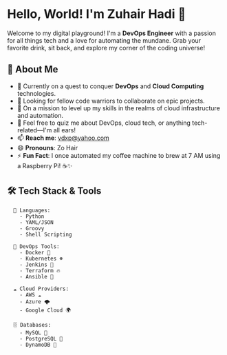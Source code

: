 # Hello, World! I'm Zuhair Hadi 👾

Welcome to my digital playground! I'm a **DevOps Engineer** with a passion for all things tech and a love for automating the mundane. Grab your favorite drink, sit back, and explore my corner of the coding universe!

## 🚀 About Me

- 🌱 Currently on a quest to conquer **DevOps** and **Cloud Computing** technologies.
- 👯 Looking for fellow code warriors to collaborate on epic projects.
- 🤔 On a mission to level up my skills in the realms of cloud infrastructure and automation.
- 💬 Feel free to quiz me about DevOps, cloud tech, or anything tech-related—I'm all ears!
- 📫 **Reach me**: [vdxp@yahoo.com](mailto:vdxp@yahoo.com)
- 😄 **Pronouns**: Zo Hair
- ⚡ **Fun Fact**: I once automated my coffee machine to brew at 7 AM using a Raspberry Pi! ☕️✨

## 🛠️ Tech Stack & Tools

```plaintext
  🐍 Languages:
    - Python
    - YAML/JSON
    - Groovy
    - Shell Scripting

  🚀 DevOps Tools:
    - Docker 🐳
    - Kubernetes ☸️
    - Jenkins 🔧
    - Terraform 🔥
    - Ansible 📜

  ☁️ Cloud Providers:
    - AWS ☁️
    - Azure 🌩️
    - Google Cloud 🌍

  🗄️ Databases:
    - MySQL 🐬
    - PostgreSQL 🐘
    - DynamoDB 🍃
